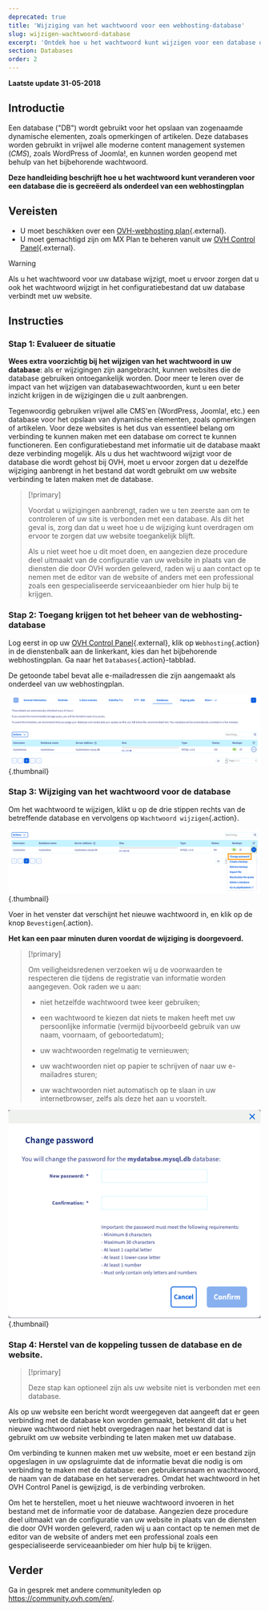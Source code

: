 ```yaml
---
deprecated: true
title: 'Wijziging van het wachtwoord voor een webhosting-database'
slug: wijzigen-wachtwoord-database
excerpt: 'Ontdek hoe u het wachtwoord kunt wijzigen voor een database die is gecreëerd als onderdeel van een webhostingplan'
section: Databases
order: 2
---
```


**Laatste update 31-05-2018**

## Introductie

Een database ("DB") wordt gebruikt voor het opslaan van zogenaamde dynamische elementen, zoals opmerkingen of artikelen. Deze databases worden gebruikt in vrijwel alle moderne content management systemen (*CMS*), zoals WordPress of Joomla!, en kunnen worden geopend met behulp van het bijbehorende wachtwoord.

**Deze handleiding beschrijft hoe u het wachtwoord kunt veranderen voor een database die is gecreëerd als onderdeel van een webhostingplan**

## Vereisten

- U moet beschikken over een [OVH-webhosting plan](https://www.ovh.com/nl/shared-hosting/){.external}.
- U moet gemachtigd zijn om MX Plan te beheren vanuit uw [OVH Control Panel](https://www.ovh.com/auth/?action=gotomanager&from=https://www.ovh.nl/&ovhSubsidiary=nl){.external}.

> [!warning]
>
> Als u het wachtwoord voor uw database wijzigt, moet u ervoor zorgen dat u ook het wachtwoord wijzigt in het configuratiebestand dat uw database verbindt met uw website.
>

## Instructies

### Stap 1: Evalueer de situatie 

**Wees extra voorzichtig bij het wijzigen van het wachtwoord in uw database**: als er wijzigingen zijn aangebracht, kunnen websites die de database gebruiken ontoegankelijk worden. Door meer te leren over de impact van het wijzigen van databasewachtwoorden, kunt u een beter inzicht krijgen in de wijzigingen die u zult aanbrengen.

Tegenwoordig gebruiken vrijwel alle CMS'en (WordPress, Joomla!, etc.) een database voor het opslaan van dynamische elementen, zoals opmerkingen of artikelen. Voor deze websites is het dus van essentieel belang om verbinding te kunnen maken met een database om correct te kunnen functioneren. Een configuratiebestand met informatie uit de database maakt deze verbinding mogelijk. Als u dus het wachtwoord wijzigt voor de database die wordt gehost bij OVH, moet u ervoor zorgen dat u dezelfde wijziging aanbrengt in het bestand dat wordt gebruikt om uw website verbinding te laten maken met de database.

> [!primary]
>
> Voordat u wijzigingen aanbrengt, raden we u ten zeerste aan om te controleren of uw site is verbonden met een database. Als dit het geval is, zorg dan dat u weet hoe u de wijziging kunt overdragen om ervoor te zorgen dat uw website toegankelijk blijft.
>
> Als u niet weet hoe u dit moet doen, en aangezien deze procedure deel uitmaakt van de configuratie van uw website in plaats van de diensten die door OVH worden geleverd, raden wij u aan contact op te nemen met de editor van de website of anders met een professional zoals een gespecialiseerde serviceaanbieder om hier hulp bij te krijgen.
>

### Stap 2: Toegang krijgen tot het beheer van de webhosting-database

Log eerst in op uw [OVH Control Panel](https://www.ovh.com/auth/?action=gotomanager&from=https://www.ovh.nl/&ovhSubsidiary=nl){.external}, klik op `Webhosting`{.action} in de dienstenbalk aan de linkerkant, kies dan het bijbehorende webhostingplan. Ga naar het `Databases`{.action}-tabblad.

De getoonde tabel bevat alle e-mailadressen die zijn aangemaakt als onderdeel van uw webhostingplan.

![databasepassword](images/database-password-step1.png){.thumbnail}

### Stap 3: Wijziging van het wachtwoord voor de database

Om het wachtwoord te wijzigen, klikt u op de drie stippen rechts van de betreffende database en vervolgens op `Wachtwoord wijzigen`{.action}.

![databasepassword](images/database-password-step2.png){.thumbnail}

Voer in het venster dat verschijnt het nieuwe wachtwoord in, en klik op de knop `Bevestigen`{.action}.

**Het kan een paar minuten duren voordat de wijziging is doorgevoerd.**

> [!primary]
>
> Om veiligheidsredenen verzoeken wij u de voorwaarden te respecteren die tijdens de registratie van informatie worden aangegeven. Ook raden we u aan: 
>
> - niet hetzelfde wachtwoord twee keer gebruiken;
>
> - een wachtwoord te kiezen dat niets te maken heeft met uw persoonlijke informatie (vermijd bijvoorbeeld gebruik van uw naam, voornaam, of geboortedatum);
>
> - uw wachtwoorden regelmatig te vernieuwen;
>
> - uw wachtwoorden niet op papier te schrijven of naar uw e-mailadres sturen;
>
> - uw wachtwoorden niet automatisch op te slaan in uw internetbrowser, zelfs als deze het aan u voorstelt.
>

![databasepassword](images/database-password-step3.png){.thumbnail}

### Stap 4: Herstel van de koppeling tussen de database en de website.

> [!primary]
>
> Deze stap kan optioneel zijn als uw website niet is verbonden met een database.
>

Als op uw website een bericht wordt weergegeven dat aangeeft dat er geen verbinding met de database kon worden gemaakt, betekent dit dat u het nieuwe wachtwoord niet hebt overgedragen naar het bestand dat is gebruikt om uw website verbinding te laten maken met uw database.

Om verbinding te kunnen maken met uw website, moet er een bestand zijn opgeslagen in uw opslagruimte dat de informatie bevat die nodig is om verbinding te maken met de database: een gebruikersnaam en wachtwoord, de naam van de database en het serveradres. Omdat het wachtwoord in het OVH Control Panel is gewijzigd, is de verbinding verbroken.

Om het te herstellen, moet u het nieuwe wachtwoord invoeren in het bestand met de informatie voor de database. Aangezien deze procedure deel uitmaakt van de configuratie van uw website in plaats van de diensten die door OVH worden geleverd, raden wij u aan contact op te nemen met de editor van de website of anders met een professional zoals een gespecialiseerde serviceaanbieder om hier hulp bij te krijgen.

## Verder

Ga in gesprek met andere communityleden op <https://community.ovh.com/en/>.